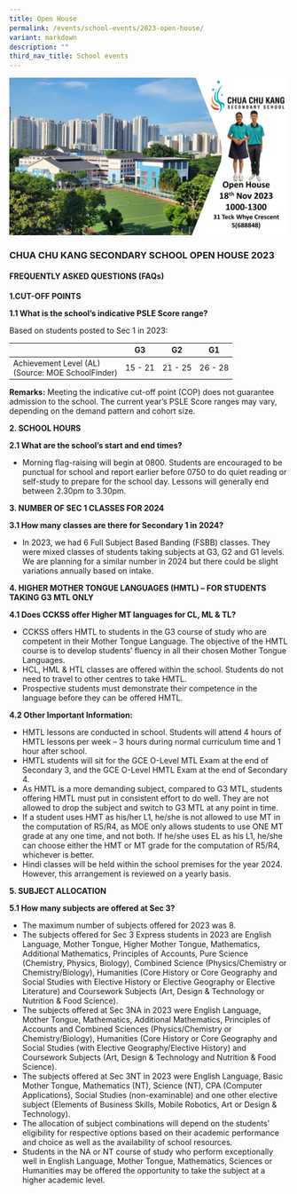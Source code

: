 ```yaml
---
title: Open House
permalink: /events/school-events/2023-open-house/
variant: markdown
description: ""
third_nav_title: School events
---
```

![](/images/Events/School%20Events/2023/2023%20open%20house%20.JPG)

### CHUA CHU KANG SECONDARY SCHOOL OPEN HOUSE 2023
#### FREQUENTLY ASKED QUESTIONS (FAQs)


**1.CUT-OFF POINTS**

**1.1	What is the school’s indicative PSLE Score range?**

Based on students posted to Sec 1 in 2023:
	

|   | G3 | G2 | G1|
| -------- | -------- | -------- | ------|
| Achievement Level (AL)<br>(Source: MOE SchoolFinder) | 15 - 21     | 21 - 25     | 26 - 28 |

	
**Remarks:**
Meeting the indicative cut-off point (COP) does not guarantee admission to the school. The current year’s PSLE Score ranges may vary, depending on the demand pattern and cohort size.

**2. SCHOOL HOURS**

**2.1 What are the school’s start and end times?**
	
* Morning flag-raising will begin at 0800. Students are encouraged to be punctual for school and report earlier before 0750 to do quiet reading or self-study to prepare for the school day. Lessons will generally end between 2.30pm to 3.30pm.
	
 
**3. NUMBER OF SEC 1 CLASSES FOR 2024**

**3.1	How many classes are there for Secondary 1 in 2024?**
	
* In 2023, we had 6 Full Subject Based Banding (FSBB) classes. They were mixed classes of students taking subjects at G3, G2 and G1 levels. We are planning for a similar number in 2024 but there could be slight variations annually based on intake.

**4.	HIGHER MOTHER TONGUE LANGUAGES (HMTL) – FOR STUDENTS TAKING G3 MTL ONLY**

**4.1	Does CCKSS offer Higher MT languages for CL, ML &amp; TL?**

* CCKSS offers HMTL to students in the G3 course of study who are competent in their Mother Tongue Language. The objective of the HMTL course is to develop students’ fluency in all their chosen Mother Tongue Languages.
* HCL, HML &amp; HTL classes are offered within the school. Students do not need to travel to other centres to take HMTL.
* Prospective students must demonstrate their competence in the language before they can be offered HMTL. 

**4.2	Other Important Information:**

* HMTL lessons are conducted in school. Students will attend 4 hours of HMTL lessons per week – 3 hours during normal curriculum time and 1 hour after school.
* HMTL students will sit for the GCE O-Level MTL Exam at the end of Secondary 3, and the GCE O-Level HMTL Exam at the end of Secondary 4.
* As HMTL is a more demanding subject, compared to G3 MTL, students offering HMTL must put in consistent effort to do well. They are not allowed to drop the subject and switch to G3 MTL at any point in time.
* If a student uses HMT as his/her L1, he/she is not allowed to use MT in the computation of R5/R4, as MOE only allows students to use ONE MT grade at any one time, and not both. If he/she uses EL as his L1, he/she can choose either the HMT or MT grade for the computation of R5/R4, whichever is better.
* Hindi classes will be held within the school premises for the year 2024. However, this arrangement is reviewed on a yearly basis.  

**5.	SUBJECT ALLOCATION**

**5.1	How many subjects are offered at Sec 3?**
	
* The maximum number of subjects offered for 2023 was 8. 
* The subjects offered for Sec 3 Express students in 2023 are English Language, Mother Tongue, Higher Mother Tongue, Mathematics, Additional Mathematics, Principles of Accounts, Pure Science (Chemistry, Physics, Biology), Combined Science (Physics/Chemistry or Chemistry/Biology), Humanities  (Core History or Core Geography and Social Studies with Elective History or Elective Geography or Elective Literature) and Coursework Subjects (Art, Design &amp; Technology or Nutrition &amp; Food Science).
* The subjects offered at Sec 3NA in 2023 were English Language, Mother Tongue, Mathematics, Additional Mathematics, Principles of Accounts and Combined Sciences (Physics/Chemistry or Chemistry/Biology), Humanities (Core History or Core Geography and Social Studies (with Elective Geography/Elective History) and Coursework Subjects (Art, Design &amp; Technology and Nutrition &amp; Food Science).
* The subjects offered at Sec 3NT in 2023 were English Language, Basic Mother Tongue, Mathematics (NT), Science (NT), CPA (Computer Applications), Social Studies (non-examinable) and one other elective subject (Elements of Business Skills, Mobile Robotics, Art or Design &amp; Technology).
* The allocation of subject combinations will depend on the students’ eligibility for respective options based on their academic performance and choice as well as the availability of school resources.
* Students in the NA or NT course of study who perform exceptionally well in English Language, Mother Tongue, Mathematics, Sciences or Humanities may be offered the opportunity to take the subject at a higher academic level.

